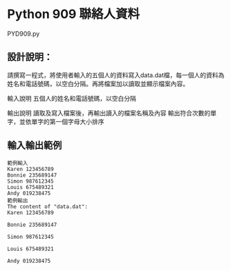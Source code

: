 # Python 909 聯絡人資料
PYD909.py
## 設計說明：
請撰寫一程式，將使用者輸入的五個人的資料寫入data.dat檔，每一個人的資料為姓名和電話號碼，以空白分隔。再將檔案加以讀取並顯示檔案內容。

輸入說明
五個人的姓名和電話號碼，以空白分隔

輸出說明
讀取及寫入檔案後，再輸出讀入的檔案名稱及內容
輸出符合次數的單字，並依單字的第一個字母大小排序

## 輸入輸出範例
```
範例輸入
Karen 123456789
Bonnie 235689147
Simon 987612345
Louis 675489321
Andy 019238475
範例輸出
The content of "data.dat":
Karen 123456789

Bonnie 235689147

Simon 987612345

Louis 675489321

Andy 019238475
```
